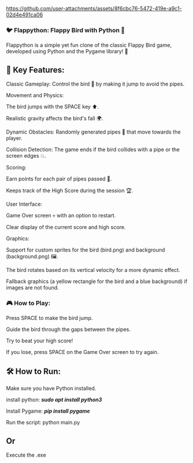 


https://github.com/user-attachments/assets/8f6cbc76-5472-419e-a9c1-02d4e491ca06



### 🐦 Flappython: Flappy Bird with Python 🐍

Flappython is a simple yet fun clone of the classic Flappy Bird game, developed using Python and the Pygame library! 🚀

## 🌟 Key Features:

Classic Gameplay: Control the bird 🦜 by making it jump to avoid the pipes.

Movement and Physics:

The bird jumps with the SPACE key ⬆️.

Realistic gravity affects the bird's fall 🌍.

Dynamic Obstacles: Randomly generated pipes 🌲 that move towards the player.

Collision Detection: The game ends if the bird collides with a pipe or the screen edges 💥.

Scoring:

Earn points for each pair of pipes passed 💯.

Keeps track of the High Score during the session 🏆.

User Interface:

Game Over screen 💀 with an option to restart.

Clear display of the current score and high score.

Graphics:

Support for custom sprites for the bird (bird.png) and background (background.png) 🖼️.

The bird rotates based on its vertical velocity for a more dynamic effect.

Fallback graphics (a yellow rectangle for the bird and a blue background) if images are not found.

### 🎮 How to Play:

Press SPACE to make the bird jump.

Guide the bird through the gaps between the pipes.

Try to beat your high score!

If you lose, press SPACE on the Game Over screen to try again.

## 🛠️ How to Run:

Make sure you have Python installed.

install python: ***sudo apt install python3***

Install Pygame: ***pip install pygame***

Run the script: python main.py


## Or 

Execute the .exe 
